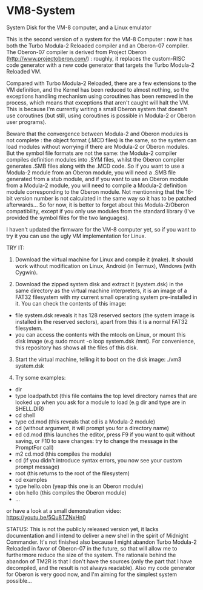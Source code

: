 # VM8-System
System Disk for the VM-8 computer, and a Linux emulator

This is the second version of a system for the VM-8 Computer : now it has both the Turbo Modula-2 Reloaded compiler and an Oberon-07 compiler.
The Oberon-07 compiler is derived from Project Oberon (http://www.projectoberon.com/) : roughly, it replaces the custom-RISC code generator with a new code generator that targets the Turbo Modula-2 Reloaded VM.

Compared with Turbo Modula-2 Reloaded, there are a few extensions to the VM definition, and the Kernel has been reduced to almost nothing, so the exceptions handling mechanism using coroutines has been removed in the process, which means that exceptions that aren't caught will halt the VM. This is because I'm currently writing a small Oberon system that doesn't use coroutines (but still, using coroutines is possible in Modula-2 or Oberon user programs).

Beware that the convergence between Modula-2 and Oberon modules is not complete : the object format (.MCD files) is the same, so the system can load modules without worrying if there are Modula-2 or Oberon modules. But the symbol file formats are not the same: the Modula-2 compiler compiles definition modules into .SYM files, whilst the Oberon compiler generates .SMB files along with the .MCD code. So if you want to use a Modula-2 module from an Oberon module, you will need a .SMB file generated from a stub module, and if you want to use an Oberon module from a Modula-2 module, you will need to compile a Modula-2 definition module corresponding to the Oberon module. Not mentionning that the 16-bit version number is not calculated in the same way so it has to be patched afterwards... So for now, it is better to forget about this Modula-2/Oberon compatibility, except if you only use modules from the standard library (I've provided the symbol files for the two languages).

I haven't updated the firmware for the VM-8 computer yet, so if you want to try it you can use the ugly VM implementation for Linux.

TRY IT:

1. Download the virtual machine for Linux and compile it (make). It should work without modification on Linux, Android (in Termux), Windows (with Cygwin).

2. Download the zipped system disk and extract it (system.dsk) in the same directory as the virtual machine interpreters, it is an image of a FAT32 filesystem with my current small operating system pre-installed in it. You can check the contents of this image:

- file system.dsk reveals it has 128 reserved sectors (the system image is installed in the reserved sectors), apart from this it is a normal FAT32 filesystem.
- you can access the contents with the mtools on Linux, or mount this disk image (e.g sudo mount -o loop system.dsk /mnt). For convenience, this repository has shows all the files of this disk.

3. Start the virtual machine, telling it to boot on the disk image:
./vm3 system.dsk

4. Try some examples:
- dir
- type loadpath.txt  (this file contains the top level directory names that are looked up when you ask for a module to load (e.g dir and type are in SHELL.DIR)
- cd shell
- type cd.mod (this reveals that cd is a Modula-2 module)
- cd (without argument, it will prompt you for a directory name)
- ed cd.mod (this launches the editor, press F9 if you want to quit without saving, or F10 to save changes: try to change the message in the PromptFor call)
- m2 cd.mod (this compiles the module)
- cd (if you didn't introduce syntax errors, you now see your custom prompt message)
- root (this returns to the root of the filesystem)
- cd examples
- type hello.obn (yeap this one is an Oberon module)
- obn hello (this compiles the Oberon module)
- ...

or have a look at a small demonstration video: https://youtu.be/5Qu8TZNxHn0

STATUS:
This is not the publicly released version yet, it lacks documentation and I intend to deliver a new shell in the spirit of Midnight Commander.
It's not finished also because I might abandon Turbo Modula-2 Reloaded in favor of Oberon-07 in the future, so that will allow me to furthermore reduce the size of the system. The rationale behind the abandon of TM2R is that I don't have the sources (only the part that I have decompiled, and the result is not always readable). Also my code generator for Oberon is very good now, and I'm aiming for the simplest system possible...
